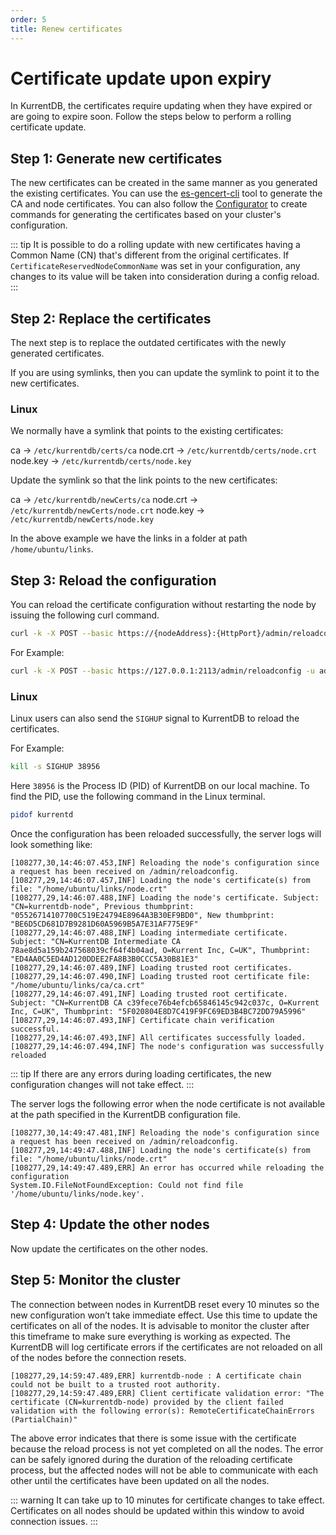 ```yaml
---
order: 5
title: Renew certificates
---
```


# Certificate update upon expiry

In KurrentDB, the certificates require updating when they have expired or are going to expire soon. Follow the steps below to perform a rolling certificate update.

## Step 1: Generate new certificates

The new certificates can be created in the same manner as you generated the existing certificates.
You can use the [es-gencert-cli](https://github.com/EventStore/es-gencert-cli) tool to generate the CA and node certificates.
You can also follow the [Configurator](https://configurator.eventstore.com/) to create commands for generating the certificates based on your cluster's configuration.

::: tip
It is possible to do a rolling update with new certificates having a Common Name (CN) that's different from the original certificates. If `CertificateReservedNodeCommonName` was set in your configuration, any changes to its value will be taken into consideration during a config reload.
:::

## Step 2: Replace the certificates

The next step is to replace the outdated certificates with the newly generated certificates.

If you are using symlinks, then you can update the symlink to point it to the new certificates.

### Linux

We normally have a symlink that points to the existing certificates:

ca -> `/etc/kurrentdb/certs/ca`
node.crt -> `/etc/kurrentdb/certs/node.crt`
node.key -> `/etc/kurrentdb/certs/node.key`

Update the symlink so that the link points to the new certificates:

ca -> `/etc/kurrentdb/newCerts/ca`
node.crt -> `/etc/kurrentdb/newCerts/node.crt`
node.key -> `/etc/kurrentdb/newCerts/node.key`

In the above example we have the links in a folder at path `/home/ubuntu/links`.

## Step 3: Reload the configuration

You can reload the certificate configuration without restarting the node by issuing the following curl command.

```bash
curl -k -X POST --basic https://{nodeAddress}:{HttpPort}/admin/reloadconfig -u {username}:{Password}
```

For Example:

```bash
curl -k -X POST --basic https://127.0.0.1:2113/admin/reloadconfig -u admin:changeit
```

### Linux

Linux users can also send the `SIGHUP` signal to KurrentDB to reload the certificates.

For Example:

```bash
kill -s SIGHUP 38956
```

Here `38956` is the Process ID (PID) of KurrentDB on our local machine. To find the PID, use the following command in the Linux terminal.

```bash
pidof kurrentd
```

Once the configuration has been reloaded successfully, the server logs will look something like:

```
[108277,30,14:46:07.453,INF] Reloading the node's configuration since a request has been received on /admin/reloadconfig.
[108277,29,14:46:07.457,INF] Loading the node's certificate(s) from file: "/home/ubuntu/links/node.crt"
[108277,29,14:46:07.488,INF] Loading the node's certificate. Subject: "CN=kurrentdb-node", Previous thumbprint: "05526714107700C519E24794E8964A3B30EF9BD0", New thumbprint: "BE6D5CD681D7B9281D60A5969B5A7E31AF775E9F"
[108277,29,14:46:07.488,INF] Loading intermediate certificate. Subject: "CN=KurrentDB Intermediate CA 78ae8d5a159b247568039cf64f4b04ad, O=Kurrent Inc, C=UK", Thumbprint: "ED4AA0C5ED4AD120DDEE2FA8B3B0CCC5A30B81E3"
[108277,29,14:46:07.489,INF] Loading trusted root certificates.
[108277,29,14:46:07.490,INF] Loading trusted root certificate file: "/home/ubuntu/links/ca/ca.crt"
[108277,29,14:46:07.491,INF] Loading trusted root certificate. Subject: "CN=KurrentDB CA c39fece76b4efcb65846145c942c037c, O=Kurrent Inc, C=UK", Thumbprint: "5F020804E8D7C419F9FC69ED3B4BC72DD79A5996"
[108277,29,14:46:07.493,INF] Certificate chain verification successful.
[108277,29,14:46:07.493,INF] All certificates successfully loaded.
[108277,29,14:46:07.494,INF] The node's configuration was successfully reloaded
```

::: tip
If there are any errors during loading certificates, the new configuration changes will not take effect.
:::

The server logs the following error when the node certificate is not available at the path specified in the KurrentDB configuration file.

```
[108277,30,14:49:47.481,INF] Reloading the node's configuration since a request has been received on /admin/reloadconfig.
[108277,29,14:49:47.488,INF] Loading the node's certificate(s) from file: "/home/ubuntu/links/node.crt"
[108277,29,14:49:47.489,ERR] An error has occurred while reloading the configuration
System.IO.FileNotFoundException: Could not find file '/home/ubuntu/links/node.key'.
```

## Step 4: Update the other nodes

Now update the certificates on the other nodes.

## Step 5: Monitor the cluster

The connection between nodes in KurrentDB reset every 10 minutes so the new configuration won’t take immediate effect. Use this time to update the certificates on all of the nodes. It is advisable to monitor the cluster after this timeframe to make sure everything is working as expected.
The KurrentDB will log certificate errors if the certificates are not reloaded on all of the nodes before the connection resets.

```
[108277,29,14:59:47.489,ERR] kurrentdb-node : A certificate chain could not be built to a trusted root authority.
[108277,29,14:59:47.489,ERR] Client certificate validation error: "The certificate (CN=kurrentdb-node) provided by the client failed validation with the following error(s): RemoteCertificateChainErrors (PartialChain)"
```

The above error indicates that there is some issue with the certificate because the reload process is not yet completed on all the nodes. The error can be safely ignored during the duration of the reloading certificate process, but the affected nodes will not be able to communicate with each other until the certificates have been updated on all the nodes.

::: warning
It can take up to 10 minutes for certificate changes to take effect. Certificates on all nodes should be updated within this window to avoid connection issues.
:::
